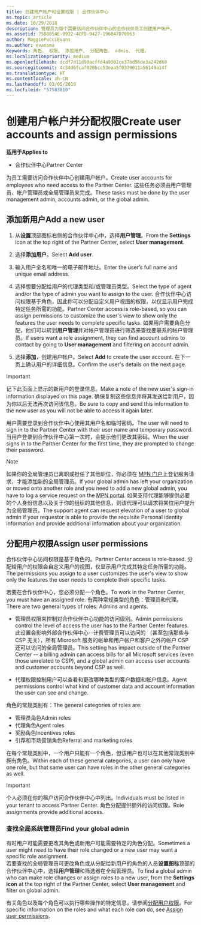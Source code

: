 ```yaml
---
title: 创建用户帐户和设置权限 | 合作伙伴中心
ms.topic: article
ms.date: 10/29/2018
description: 管理员为每个需要访问合作伙伴中心的合作伙伴员工创建用户帐户。
ms.assetid: 75D805AE-9922-4CFD-9427-196047D70963
author: MaggiePucciEvans
ms.author: evansma
Keywords: 角色、 权限、 添加用户、 分配角色、 admin、 代理，
ms.localizationpriority: medium
ms.openlocfilehash: dcdf7d11d90acffd4a9302ce37bd56de3a242d60
ms.sourcegitcommit: 4c34d6fcaf020bcc53eaa5f0379011a56149a14f
ms.translationtype: HT
ms.contentlocale: zh-CN
ms.lasthandoff: 03/05/2019
ms.locfileid: "57583810"
---
```

# <a name="create-user-accounts-and-assign-permissions"></a><span data-ttu-id="db5f9-104">创建用户帐户并分配权限</span><span class="sxs-lookup"><span data-stu-id="db5f9-104">Create user accounts and assign permissions</span></span>

<span data-ttu-id="db5f9-105">**适用于**</span><span class="sxs-lookup"><span data-stu-id="db5f9-105">**Applies to**</span></span>

-  <span data-ttu-id="db5f9-106">合作伙伴中心</span><span class="sxs-lookup"><span data-stu-id="db5f9-106">Partner Center</span></span>

<span data-ttu-id="db5f9-107">为员工需要访问合作伙伴中心创建用户帐户。</span><span class="sxs-lookup"><span data-stu-id="db5f9-107">Create user accounts for employees who need access to the Partner Center.</span></span> <span data-ttu-id="db5f9-108">这些任务必须由用户管理员、帐户管理员或全局管理员来完成。</span><span class="sxs-lookup"><span data-stu-id="db5f9-108">These tasks must be done by the user management admin, accounts admin, or the global admin.</span></span> 


## <a name="add-a-new-user"></a><span data-ttu-id="db5f9-109">添加新用户</span><span class="sxs-lookup"><span data-stu-id="db5f9-109">Add a new user</span></span>

1. <span data-ttu-id="db5f9-110">从**设置**顶部图标右侧的合作伙伴中心中，选择**用户管理**。</span><span class="sxs-lookup"><span data-stu-id="db5f9-110">From the **Settings** icon at the top right of the Partner Center, select **User management**.</span></span>

2.  <span data-ttu-id="db5f9-111">选择**添加用户**。</span><span class="sxs-lookup"><span data-stu-id="db5f9-111">Select **Add user**.</span></span>

3.  <span data-ttu-id="db5f9-112">输入用户全名和唯一的电子邮件地址。</span><span class="sxs-lookup"><span data-stu-id="db5f9-112">Enter the user’s full name and unique email address.</span></span>

4.  <span data-ttu-id="db5f9-113">选择想要分配给用户的代理类型和/或管理员类型。</span><span class="sxs-lookup"><span data-stu-id="db5f9-113">Select the type of agent and/or the type of admin you want to assign to the user.</span></span> <span data-ttu-id="db5f9-114">合作伙伴中心访问权限基于角色，因此你可以分配自定义用户视图的权限，以仅显示用户完成特定任务所需的功能。</span><span class="sxs-lookup"><span data-stu-id="db5f9-114">Partner Center access is role-based, so you can assign permissions to customize the user's view to show only the features the user needs to complete specific tasks.</span></span>  <span data-ttu-id="db5f9-115">如果用户需要角色分配，他们可以转到**用户管理**并对帐户管理员进行筛选来查找要联系的帐户管理员。</span><span class="sxs-lookup"><span data-stu-id="db5f9-115">If users want a role assignment, they can find account admins to contact by going to **User management** and filtering on account admin.</span></span>

5.  <span data-ttu-id="db5f9-116">选择**添加**，创建用户帐户。</span><span class="sxs-lookup"><span data-stu-id="db5f9-116">Select **Add** to create the user account.</span></span> <span data-ttu-id="db5f9-117">在下一页上确认用户的详细信息。</span><span class="sxs-lookup"><span data-stu-id="db5f9-117">Confirm the user's details on the next page.</span></span>

> [!IMPORTANT]  
> <span data-ttu-id="db5f9-118">记下此页面上显示的新用户的登录信息。</span><span class="sxs-lookup"><span data-stu-id="db5f9-118">Make a note of the new user's sign-in information displayed on this page.</span></span> <span data-ttu-id="db5f9-119">确保复制这些信息并将其发送给新用户，因为你以后无法再次访问该信息。</span><span class="sxs-lookup"><span data-stu-id="db5f9-119">Be sure to copy and send this information to the new user as you will not be able to access it again later.</span></span> 

<span data-ttu-id="db5f9-120">用户需要登录到合作伙伴中心使用其用户名和临时密码。</span><span class="sxs-lookup"><span data-stu-id="db5f9-120">The user will need to sign in to the Partner Center with their user name and temporary password.</span></span> <span data-ttu-id="db5f9-121">当用户登录到合作伙伴中心第一次时，会提示他们更改其密码。</span><span class="sxs-lookup"><span data-stu-id="db5f9-121">When the user signs in to the Partner Center for the first time, they are prompted to change their password.</span></span> 

> [!NOTE]  
>  <span data-ttu-id="db5f9-122">如果你的全局管理员已离职或担任了其他职位，你必须在 [MPN 门户](https://partner.microsoft.com/support)上登记服务请求，才能添加新的全局管理员。</span><span class="sxs-lookup"><span data-stu-id="db5f9-122">If your global admin has left your organization or moved onto another role and you need to add a new global admin, you have to log a service request on the [MPN portal](https://partner.microsoft.com/support).</span></span> <span data-ttu-id="db5f9-123">如果支持代理能够提供必要的个人身份信息以及关于你的组织的其他信息，则该代理可以请求将某位用户提升为全局管理员。</span><span class="sxs-lookup"><span data-stu-id="db5f9-123">The support agent can request elevation of a user to global admin if your requestor is able to provide the requisite Personal identity information and provide additional information about your organization.</span></span>

## <a name="assign-user-permissions"></a><span data-ttu-id="db5f9-124">分配用户权限</span><span class="sxs-lookup"><span data-stu-id="db5f9-124">Assign user permissions</span></span>

<span data-ttu-id="db5f9-125">合作伙伴中心访问权限是基于角色的。</span><span class="sxs-lookup"><span data-stu-id="db5f9-125">Partner Center access is role-based.</span></span> <span data-ttu-id="db5f9-126">分配给用户的权限会自定义用户的视图，仅显示用户完成其特定任务所需的功能。</span><span class="sxs-lookup"><span data-stu-id="db5f9-126">The permissions you assign to a user customizes the user's view to show only the features the user needs to complete their specific tasks.</span></span> 

<span data-ttu-id="db5f9-127">若要在合作伙伴中心，您必须分配一个角色。</span><span class="sxs-lookup"><span data-stu-id="db5f9-127">To work in the Partner Center, you must have an assigned role.</span></span>  <span data-ttu-id="db5f9-128">有两种常规类型的角色：管理员和代理。</span><span class="sxs-lookup"><span data-stu-id="db5f9-128">There are two general types of roles: Admins and agents.</span></span>

- <span data-ttu-id="db5f9-129">管理员权限来控制对合作伙伴中心功能的访问级别。</span><span class="sxs-lookup"><span data-stu-id="db5f9-129">Admin permissions control the level of access the user has to the Partner Center features.</span></span> <span data-ttu-id="db5f9-130">此设置会影响外部合作伙伴中心--计费管理员可以访问的 （甚至包括那些与 CSP 无关），所有 Microsoft 服务的帐单和用户帐户和客户之外的帐户 CSP 还可以访问的全局管理员。</span><span class="sxs-lookup"><span data-stu-id="db5f9-130">This setting has impact outside of the Partner Center -- a billing admin can access bills for all Microsoft services (even those unrelated to CSP), and a global admin can access user accounts and customer accounts beyond CSP as well.</span></span>

- <span data-ttu-id="db5f9-131">代理权限控制用户可以查看和更改哪种类型的客户数据和帐户信息。</span><span class="sxs-lookup"><span data-stu-id="db5f9-131">Agent permissions control what kind of customer data and account information the user can see and change.</span></span>
    
<span data-ttu-id="db5f9-132">角色的常规类别有：</span><span class="sxs-lookup"><span data-stu-id="db5f9-132">The general categories of roles are:</span></span> 
- <span data-ttu-id="db5f9-133">管理员角色</span><span class="sxs-lookup"><span data-stu-id="db5f9-133">Admin roles</span></span>
- <span data-ttu-id="db5f9-134">代理角色</span><span class="sxs-lookup"><span data-stu-id="db5f9-134">Agent roles</span></span>
- <span data-ttu-id="db5f9-135">奖励角色</span><span class="sxs-lookup"><span data-stu-id="db5f9-135">Incentives roles</span></span>
- <span data-ttu-id="db5f9-136">引荐和市场营销角色</span><span class="sxs-lookup"><span data-stu-id="db5f9-136">Referral and marketing roles</span></span>


<span data-ttu-id="db5f9-137">在每个常规类别中，一个用户只能有一个角色，但该用户也可以在其他常规类别中拥有角色。</span><span class="sxs-lookup"><span data-stu-id="db5f9-137">Within each of these general categories, a user can only have one role, but that same user can have roles in the other general categories as well.</span></span> 

>[!Important]
><span data-ttu-id="db5f9-138">个人必须在你的租户访问合作伙伴中心中列出。</span><span class="sxs-lookup"><span data-stu-id="db5f9-138">Individuals must be listed in your tenant to access Partner Center.</span></span> <span data-ttu-id="db5f9-139">角色分配提供额外的访问权限。</span><span class="sxs-lookup"><span data-stu-id="db5f9-139">Role assignments provide additional access.</span></span>


### <a name="find-your-global-admin"></a><span data-ttu-id="db5f9-140">查找全局系统管理员</span><span class="sxs-lookup"><span data-stu-id="db5f9-140">Find your global admin</span></span>

<span data-ttu-id="db5f9-141">有时用户可能需要更改其角色或新用户可能需要特定的角色分配。</span><span class="sxs-lookup"><span data-stu-id="db5f9-141">Sometimes a user might need to have their role changed or a new user may want a specific role assignment.</span></span>  
<span data-ttu-id="db5f9-142">若要查找的全局管理员可更改角色或从分配给新用户的角色的人员**设置图标**顶部的合作伙伴中心中，选择**用户管理**和筛选器在全局管理员。</span><span class="sxs-lookup"><span data-stu-id="db5f9-142">To find a global admin who can make role changes or assign roles to a new user, from the **Settings icon** at the top right of the Partner Center, select **User management** and filter on global admin.</span></span> 

<span data-ttu-id="db5f9-143">有关角色以及每个角色可以执行哪些操作的特定信息，请参阅[分配用户权限](permissions-overview.md)。</span><span class="sxs-lookup"><span data-stu-id="db5f9-143">For specific information on the roles and what each role can do, see [Assign user permissions](permissions-overview.md).</span></span>





